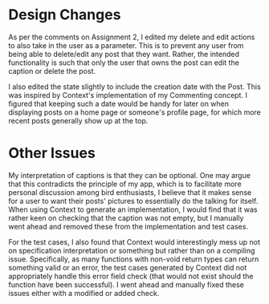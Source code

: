 # Design Changes

As per the comments on Assignment 2, I edited my delete and edit actions to also take in the user as a parameter. This is to prevent any user from being able to delete/edit any post that they want. Rather, the intended functionality is such that only the user that owns the post can edit the caption or delete the post.

I also edited the state slightly to include the creation date with the Post. This was inspired by Context's implementation of my Commenting concept. I figured that keeping such a date would be handy for later on when displaying posts on a home page or someone's profile page, for which more recent posts generally show up at the top.

# Other Issues

My interpretation of captions is that they can be optional. One may argue that this contradicts the principle of my app, which is to facilitate more personal discussion among bird enthusiasts, I believe that it makes sense for a user to want their posts' pictures to essentially do the talking for itself. When using Context to generate an implementation, I would find that it was rather keen on checking that the caption was not empty, but I manually went ahead and removed these from the implementation and test cases.

For the test cases, I also found that Context would interestingly mess up not on specification interpretation or something but rather than on a compiling issue. Specifically, as many functions with non-void return types can return something valid or an error, the test cases generated by Context did not appropriately handle this error field check (that would not exist should the function have been successful). I went ahead and manually fixed these issues either with a modified or added check.
